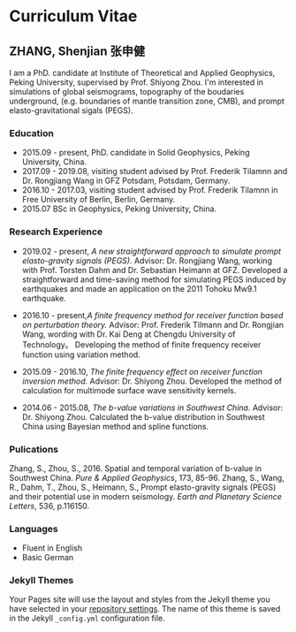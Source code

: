 # Curriculum Vitae

## ZHANG, Shenjian   张申健

I am a PhD. candidate at Institute of Theoretical and Applied Geophysics, Peking University, supervised by Prof. Shiyong Zhou. I'm interested in simulations of global seismograms, topography of the boudaries underground, (e.g. boundaries of mantle transition zone, CMB), and prompt elasto-gravitational sigals (PEGS).

### Education
+ 2015.09 - present, PhD. candidate in Solid Geophysics, Peking University, China.
+ 2017.09 - 2019.08, visiting student advised by Prof. Frederik Tilamnn and Dr. Rongjiang Wang in GFZ Potsdam, Potsdam, Germany.
+ 2016.10 - 2017.03, visiting student advised by Prof. Frederik Tilamnn in Free University of Berlin, Berlin, Germany.
+ 2015.07            BSc in Geophysics, Peking University, China.
                   
### Research Experience
- 2019.02 - present, *A new straightforward approach to simulate prompt elasto-gravity signals (PEGS).*
Advisor: Dr. Rongjiang Wang, working with Prof. Torsten Dahm and Dr. Sebastian Heimann at GFZ.
Developed a straightforward and time-saving method for simulating PEGS induced by earthquakes
and made an application on the 2011 Tohoku Mw9.1 earthquake.

- 2016.10 - present,*A finite frequency method for receiver function based on perturbation theory.*
Advisor: Prof. Frederik Tilmann and Dr. Rongjian Wang, wording with Dr. Kai Deng at Chengdu University of Technology。
Developing the method of finite frequency receiver function using variation method.

- 2015.09 - 2016.10, *The finite frequency effect on receiver function inversion method.*
Advisor: Dr. Shiyong Zhou.
Developed the method of calculation for multimode surface wave sensitivity kernels.

- 2014.06 - 2015.08, *The b-value variations in Southwest China.*
Advisor: Dr. Shiyong Zhou.
Calculated the b-value distribution in Southwest China using Bayesian method and spline functions.

### Pulications
Zhang, S., Zhou, S., 2016. Spatial and temporal variation of b-value in Southwest China. *Pure & 
Applied Geophysics*, 173, 85-96.
Zhang, S., Wang, R., Dahm, T., Zhou, S., Heimann, S., Prompt elasto-gravity signals (PEGS) and their 
potential use in modern seismology. *Earth and Planetary Science Letters*, 536, p.116150.

### Languages
- Fluent in English
- Basic German


### Jekyll Themes

Your Pages site will use the layout and styles from the Jekyll theme you have selected in your [repository settings](https://github.com/shenjianzhang/shenjianzhang.github.io/settings). The name of this theme is saved in the Jekyll `_config.yml` configuration file.
